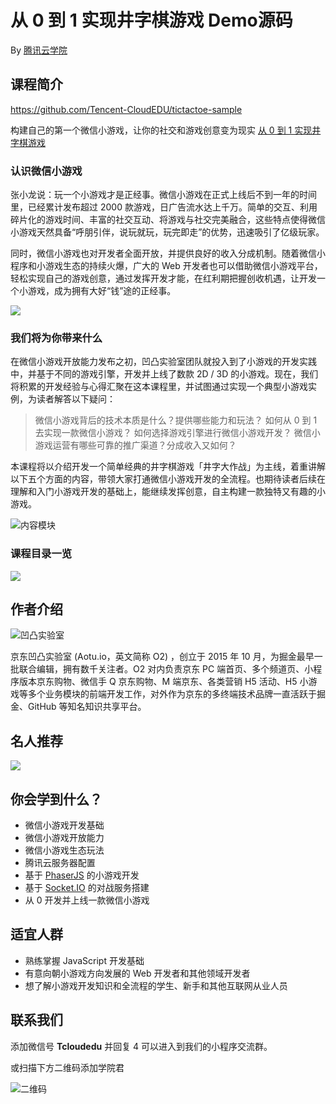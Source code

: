 # 从 0 到 1 实现井字棋游戏 Demo源码

By [腾讯云学院](https://cloud.tencent.com/developer/edu)

## 课程简介
https://github.com/Tencent-CloudEDU/tictactoe-sample


构建自己的第一个微信小游戏，让你的社交和游戏创意变为现实 
[从 0 到 1 实现井字棋游戏](https://cloud.tencent.com/developer/edu/course-1285)

### 认识微信小游戏

张小龙说：玩一个小游戏才是正经事。微信小游戏在正式上线后不到一年的时间里，已经累计发布超过 2000 款游戏，日广告流水达上千万。简单的交互、利用碎片化的游戏时间、丰富的社交互动、将游戏与社交完美融合，这些特点使得微信小游戏天然具备“呼朋引伴，说玩就玩，玩完即走”的优势，迅速吸引了亿级玩家。

同时，微信小游戏也对开发者全面开放，并提供良好的收入分成机制。随着微信小程序和小游戏生态的持续火爆，广大的 Web 开发者也可以借助微信小游戏平台，轻松实现自己的游戏创意，通过发挥开发才能，在红利期把握创收机遇，让开发一个小游戏，成为拥有大好“钱”途的正经事。

![](https://ask.qcloudimg.com/http-save/1000046/nhgtdqm09i.png)

### 我们将为你带来什么

在微信小游戏开放能力发布之初，凹凸实验室团队就投入到了小游戏的开发实践中，并基于不同的游戏引擎，开发并上线了数款 2D / 3D 的小游戏。现在，我们将积累的开发经验与心得汇聚在这本课程里，并试图通过实现一个典型小游戏实例，为读者解答以下疑问：

> 微信小游戏背后的技术本质是什么？提供哪些能力和玩法？
> 如何从 0 到 1 去实现一款微信小游戏？
> 如何选择游戏引擎进行微信小游戏开发？
> 微信小游戏运营有哪些可靠的推广渠道？分成收入又如何？

本课程将以介绍开发一个简单经典的井字棋游戏「井字大作战」为主线，着重讲解以下五个方面的内容，带领大家打通微信小游戏开发的全流程。也期待读者后续在理解和入门小游戏开发的基础上，能继续发挥创意，自主构建一款独特又有趣的小游戏。

![内容模块](https://ask.qcloudimg.com/http-save/1000046/gxbxnjj49k.jpeg)

### 课程目录一览

![](https://ask.qcloudimg.com/http-save/1000046/mvkzrz3egz.png)

## 作者介绍

![凹凸实验室](https://ask.qcloudimg.com/http-save/1000046/af6p0lsfe9.webp)

京东凹凸实验室 (Aotu.io，英文简称 O2) ，创立于 2015 年 10 月，为掘金最早一批联合编辑，拥有数千关注者。O2 对内负责京东 PC 端首页、多个频道页、小程序版本京东购物、微信手 Q 京东购物、M 端京东、各类营销 H5 活动、H5 小游戏等多个业务模块的前端开发工作，对外作为京东的多终端技术品牌一直活跃于掘金、GitHub 等知名知识共享平台。

## 名人推荐

![](https://ask.qcloudimg.com/http-save/1000046/xaqwo6wxhp.png)

## 你会学到什么？

- 微信小游戏开发基础
- 微信小游戏开放能力
- 微信小游戏生态玩法
- 腾讯云服务器配置
- 基于 [PhaserJS](http://phaser.io/) 的小游戏开发
- 基于 [Socket.IO](https://socket.io/) 的对战服务搭建
- 从 0 开发并上线一款微信小游戏

## 适宜人群

- 熟练掌握 JavaScript 开发基础
- 有意向朝小游戏方向发展的 Web 开发者和其他领域开发者
- 想了解小游戏开发知识和全流程的学生、新手和其他互联网从业人员

## 联系我们

添加微信号 **Tcloudedu** 并回复 4 可以进入到我们的小程序交流群。

或扫描下方二维码添加学院君

![二维码](https://ws2.sinaimg.cn/large/006tNc79ly1ftdrknbus3j30iq0owq3y.jpg)
